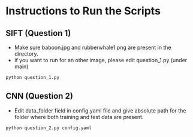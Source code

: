 # Instructions to Run the Scripts
## SIFT (Question 1)
- Make sure baboon.jpg and rubberwhale1.png are present in the directory.
- if you want to run for an other image, please edit question_1.py (under main)

```sh
python question_1.py
```

## CNN (Question 2)
- Edit data_folder field in config.yaml file and give absolute path for the folder where both training and test data are present.
```sh
python question_2.py config.yaml
```